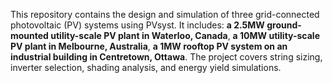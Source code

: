 This repository contains the design and simulation of three grid-connected photovoltaic (PV) systems using PVsyst. It includes:
**a 2.5MW ground-mounted utility-scale PV plant in Waterloo, Canada**,
**a 10MW utility-scale PV plant in Melbourne, Australia**,
**a 1MW rooftop PV system on an industrial building in Centretown, Ottawa**.
The project covers string sizing, inverter selection, shading analysis, and energy yield simulations.
